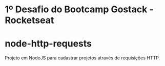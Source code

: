 # 1º Desafio do Bootcamp Gostack - Rocketseat

# node-http-requests
Projeto em NodeJS para cadastrar projetos através de requisições HTTP.
